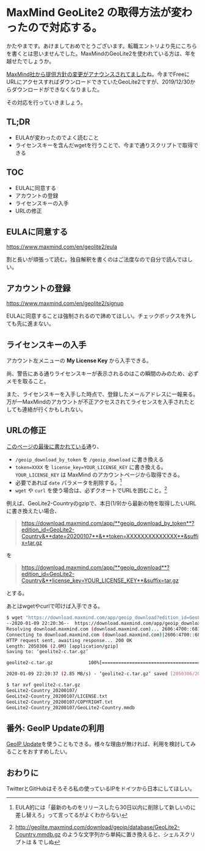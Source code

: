 # MaxMind GeoLite2 の取得方法が変わったので対応する。

かたやまです。あけましておめでとうございます。転職エントリより先にこちらを書くとは思いませんでした。MaxMindのGeoLite2を使われている方は、年を越せたでしょうか。

[MaxMind社から提供方針の変更がアナウンスされてました](
https://blog.maxmind.com/2019/12/18/significant-changes-to-accessing-and-using-geolite2-databases/
)ね。今までFreeにURLにアクセスすればダウンロードできていたGeoLite2ですが、2019/12/30からダウンロードができなくなりました。

その対応を行っていきましょう。

## TL;DR

* EULAが変わったのでよく読むこと
* ライセンスキーを含んだwgetを行うことで、今まで通りスクリプトで取得できる

## TOC

* EULAに同意する
* アカウントの登録
* ライセンスキーの入手
* URLの修正

## EULAに同意する

https://www.maxmind.com/en/geolite2/eula

割と長いが頑張って読む。独自解釈を書くのはご法度なので自分で読んでほしい。

## アカウントの登録

https://www.maxmind.com/en/geolite2/signup

EULAに同意することは強制されるので諦めてほしい。チェックボックスを外しても先に進まない。

## ライセンスキーの入手

アカウント左メニューの **My License Key** から入手できる。

尚、警告にある通りライセンスキーが表示されるのはこの瞬間のみのため、必ずメモを取ること。

また、ライセンスキーを入手した時点で、登録したメールアドレスに一報来る。万が一MaxMindのアカウントが不正アクセスされてライセンスを入手されたとしても連絡が行くかもしれない。

## URLの修正

[このページの最後に書かれている](https://dev.maxmind.com/geoip/geoipupdate/#For_Free_GeoLite2_Databases)通り、

* `/geoip_download_by_token` を `/geoip_download` に書き換える
* `token=XXXX` を `license_key=YOUR_LICENSE_KEY` に書き換える。 `YOUR_LICENSE_KEY` は MaxMind のアカウントページから取得できる。
* 必要であれば `date` パラメータを削除する。[^1]
* `wget` や `curl` を使う場合は、必ずクオートでURLを囲むこと。[^2]

例えば、GeoLite2-Countryのgzipで、本日(1/9)から最新の物を取得したいURLに書き換えたい場合、

> https://download.maxmind.com/app/**geoip_download_by_token**?edition_id=GeoLite2-Country&**date=20200107**&**token=XXXXXXXXXXXXXX**&suffix=tar.gz

を

> https://download.maxmind.com/app/**geoip_download**?edition_id=GeoLite2-Country&**license_key=YOUR_LICENSE_KEY**&suffix=tar.gz

とする。

あとはwgetやcurlで叩けば入手できる。

```bash
$ wget "https://download.maxmind.com/app/geoip_download?edition_id=GeoLite2-Country&license_key=xxxxxxxxxxxx&suffix=tar.gz" -O geolite2-c.tar.gz
--2020-01-09 22:20:36--  https://download.maxmind.com/app/geoip_download?edition_id=GeoLite2-Country&license_key=xxxxxxxxxxxx&suffix=tar.gz
Resolving download.maxmind.com (download.maxmind.com)... 2606:4700::6810:252f, 2606:4700::6810:262f, 104.16.38.47, ...
Connecting to download.maxmind.com (download.maxmind.com)|2606:4700::6810:252f|:443... connected.
HTTP request sent, awaiting response... 200 OK
Length: 2050306 (2.0M) [application/gzip]
Saving to: ‘geolite2-c.tar.gz’

geolite2-c.tar.gz             100%[=================================================>]   1.96M  2.85MB/s    in 0.7s

2020-01-09 22:20:37 (2.85 MB/s) - ‘geolite2-c.tar.gz’ saved [2050306/2050306]

$ tar xvf geolite2-c.tar.gz
GeoLite2-Country_20200107/
GeoLite2-Country_20200107/LICENSE.txt
GeoLite2-Country_20200107/COPYRIGHT.txt
GeoLite2-Country_20200107/GeoLite2-Country.mmdb
```

## 番外: GeoIP Updateの利用

[GeoIP Update](https://github.com/maxmind/geoipupdate)を使うこともできる。様々な理由が無ければ、利用を検討してみることをおすすめしたい。

## おわりに

TwitterとGitHubはそろそろ私の使っているIPをドイツから日本にしてほしい。

[^1]: EULA的には「最新のものをリリースしたら30日以内に削除して新しいのに差し替えろ」って言ってるがよくわからない

[^2]: http://geolite.maxmind.com/download/geoip/database/GeoLite2-Country.mmdb.gz のような文字列から単純に置き換えると、シェルスクリプトは & でしぬ